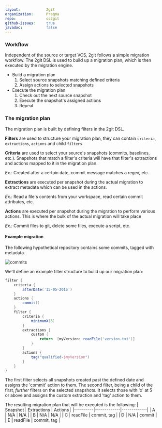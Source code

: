 ```yaml
---
layout:            2git
organization:      Praqma
repo:              cc2git
github-issues:     true
javadoc:           false
---
```


### Workflow

Independent of the source or target VCS, 2git follows a simple migration workflow.
The 2git DSL is used to build up a migration plan, which is then executed by the migration engine. 

* Build a migration plan
  1. Select source snapshots matching defined criteria
  2. Assign actions to selected snapshots
* Execute the migration plan
  1. Check out the next source snapshot
  2. Execute the snapshot's assigned actions
  3. Repeat

### The migration plan

The migration plan is built by defining filters in the 2git DSL.

**Filters** are used to structure your migration plan, they can contain `criteria`, `extractions`, `actions` and child `filters`.

**Criteria** are used to select your source's snapshots (commits, baselines, etc.).
Snapshots that match a filter's criteria will have that filter's extractions and actions mapped to it in the migration plan.

_Ex.:_ Created after a certain date, commit message matches a regex, etc.

**Extractions** are executed per snapshot during the actual migration to extract metadata which can be used in the actions.

_Ex.:_ Read a file's contents from your workspace, read certain commit attributes, etc.

**Actions** are executed per snapshot during the migration to perform various actions. This is where the bulk of the actual migration will take place

_Ex.:_ Commit files to git, delete some files, execute a script, etc.

#### Example migration

The following hypothetical repository contains some commits, tagged with metadata.

![commits](docs/images/workflow_1.png)

We'll define an example filter structure to build up our migration plan:

```groovy
filter {
    criteria {
        afterDate('15-05-2015')
    }
    actions {
        commit()
    }
    filter {
        criteria {
            minimumX(5)
        }
        extractions {
            custom {
                return  [myVersion: readFile('version.txt')]
            }
        }
        actions {
            tag("qualified-$myVersion")
        }
    }
}
```

The first filter selects all snapshots created past the defined date and assigns the 'commit' action to them.
The second filter, being a child of the first, _further_ filters on the selected snapshots.
It selects those with 'x' at 5 or above and assigns the custom extraction and 'tag' action to them.

The resulting migration plan that will be executed is the following:
| Snapshot | Extractions | Actions     |
|----------|-------------|-------------|
| A        | N/A         | N/A         |
| B        | N/A         | N/A         |
| C        | readFile    | commit, tag |
| D        | N/A         | commit      |
| E        | readFile    | commit, tag |
